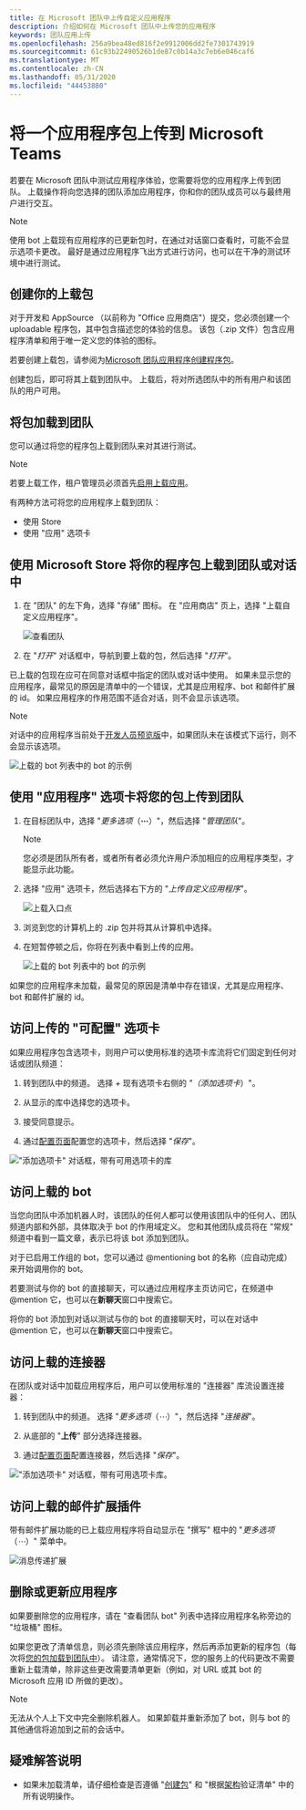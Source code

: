 ```yaml
---
title: 在 Microsoft 团队中上传自定义应用程序
description: 介绍如何在 Microsoft 团队中上传您的应用程序
keywords: 团队应用上传
ms.openlocfilehash: 256a9bea48ed816f2e9912006dd2fe7301743919
ms.sourcegitcommit: 61c93b22490526b1de87c0b14a3c7eb6e046caf6
ms.translationtype: MT
ms.contentlocale: zh-CN
ms.lasthandoff: 05/31/2020
ms.locfileid: "44453880"
---
```

# <a name="upload-an-app-package-to-microsoft-teams"></a>将一个应用程序包上传到 Microsoft Teams

若要在 Microsoft 团队中测试应用程序体验，您需要将您的应用程序上传到团队。 上载操作将向您选择的团队添加应用程序，你和你的团队成员可以与最终用户进行交互。

> [!NOTE]
> 使用 bot 上载现有应用程序的已更新包时，在通过对话窗口查看时，可能不会显示选项卡更改。 最好是通过应用程序飞出方式进行访问，也可以在干净的测试环境中进行测试。

## <a name="create-your-upload-package"></a>创建你的上载包

对于开发和 AppSource （以前称为 "Office 应用商店"）提交，您必须创建一个 uploadable 程序包，其中包含描述您的体验的信息。 该包（.zip 文件）包含应用程序清单和用于唯一定义您的体验的图标。

若要创建上载包，请参阅为[Microsoft 团队应用程序创建程序包](../build-and-test/apps-package.md)。

创建包后，即可将其上载到团队中。 上载后，将对所选团队中的所有用户和该团队的用户可用。

## <a name="load-your-package-into-teams"></a>将包加载到团队

您可以通过将您的程序包上载到团队来对其进行测试。

> [!NOTE]
> 若要上载工作，租户管理员必须首先[启用上载应用](/microsoftteams/admin-settings)。

有两种方法可将您的应用程序上载到团队：

* 使用 Store
* 使用 "应用" 选项卡

## <a name="upload-your-package-into-a-team-or-conversation-using-the-store"></a>使用 Microsoft Store 将你的程序包上载到团队或对话中

1. 在 "团队" 的左下角，选择 "存储" 图标。 在 "应用商店" 页上，选择 "上载自定义应用程序"。

   ![查看团队](../../assets/images/store-upload-a-custom-app.png)

2. 在 "*打开*" 对话框中，导航到要上载的包，然后选择 "*打开*"。

已上载的包现在应可在同意对话框中指定的团队或对话中使用。 如果未显示您的应用程序，最常见的原因是清单中的一个错误，尤其是应用程序、bot 和邮件扩展的 id。 如果应用程序的作用范围不适合对话，则不会显示该选项。

>[!NOTE]
> 对话中的应用程序当前处于[开发人员预览版](../../resources/dev-preview/developer-preview-intro.md)中，如果团队未在该模式下运行，则不会显示该选项。

![上载的 bot 列表中的 bot 的示例](../../assets/images/botinlist.jpg)

## <a name="upload-your-package-into-a-team-using-the-apps-tab"></a>使用 "应用程序" 选项卡将您的包上传到团队

1. 在目标团队中，选择 "*更多选项*（**&#8943;**）"，然后选择 "*管理团队*"。

   > [!NOTE]
   > 您必须是团队所有者，或者所有者必须允许用户添加相应的应用程序类型，才能显示此功能。

2. 选择 "应用" 选项卡，然后选择右下方的 "*上传自定义应用程序*"。

   ![上载入口点](../../assets/images/UploadACustomApp.png)

3. 浏览到您的计算机上的 .zip 包并将其从计算机中选择。

4. 在短暂停顿之后，你将在列表中看到上传的应用。

   ![上载的 bot 列表中的 bot 的示例](../../assets/images/botinlist.jpg)

如果您的应用程序未加载，最常见的原因是清单中存在错误，尤其是应用程序、bot 和邮件扩展的 id。

## <a name="accessing-your-uploaded-configurable-tab"></a>访问上传的 "可配置" 选项卡

如果应用程序包含选项卡，则用户可以使用标准的选项卡库流将它们固定到任何对话或团队频道：

1. 转到团队中的频道。 选择 *+* 现有选项卡右侧的 *"（添加选项卡*）"。

2. 从显示的库中选择您的选项卡。

3. 接受同意提示。

4. 通过[配置页面](../../tabs/how-to/create-tab-pages/configuration-page.md)配置您的选项卡，然后选择 "*保存*"。

  !["添加选项卡" 对话框，带有可用选项卡的库](../../assets/images/tab_gallery.png)

## <a name="accessing-your-uploaded-bot"></a>访问上载的 bot

当您向团队中添加机器人时，该团队的任何人都可以使用该团队中的任何人、团队频道内部和外部，具体取决于 bot 的作用域定义。 您和其他团队成员将在 "常规" 频道中看到一篇文章，表示已将该 bot 添加到团队。

对于已启用工作组的 bot，您可以通过 @mentioning bot 的名称（应自动完成）来开始调用你的 bot。

若要测试与你的 bot 的直接聊天，可以通过应用程序主页访问它，在频道中 @mention 它，也可以在**新聊天**窗口中搜索它。

将你的 bot 添加到对话以测试与你的 bot 的直接聊天时，可以在对话中 @mention 它，也可以在**新聊天**窗口中搜索它。

## <a name="accessing-your-uploaded-connector"></a>访问上载的连接器

在团队或对话中加载应用程序后，用户可以使用标准的 "连接器" 库流设置连接器：

1. 转到团队中的频道。 选择 "*更多选项*（*&#8943;*）"，然后选择 "*连接器*"。

2. 从底部的 "**上传**" 部分选择连接器。

3. 通过[配置页面](../../webhooks-and-connectors/how-to/connectors-creating.md)配置连接器，然后选择 "*保存*"。

  !["添加选项卡" 对话框，带有可用选项卡库。](../../assets/images/connector_gallery.png)

## <a name="accessing-your-uploaded-messaging-extension"></a>访问上载的邮件扩展插件

带有邮件扩展功能的已上载应用程序将自动显示在 "撰写" 框中的 "*更多选项*（*&#8943;*）" 菜单中。

![消息传递扩展](../../assets/images/compose-extensions/cesampleapp.png)

## <a name="removing-or-updating-your-app"></a>删除或更新应用程序

如果要删除您的应用程序，请在 "查看团队 bot" 列表中选择应用程序名称旁边的 "垃圾桶" 图标。

如果您更改了清单信息，则必须先删除该应用程序，然后再添加更新的程序包（每次将[您的包加载到团队中](#load-your-package-into-teams)）。 请注意，通常情况下，您的服务上的代码更改不需要重新上载清单，除非这些更改需要清单更新（例如，对 URL 或其 bot 的 Microsoft 应用 ID 所做的更改）。

> [!NOTE]
> 无法从个人上下文中完全删除机器人。 如果卸载并重新添加了 bot，则与 bot 的其他通信将追加到之前的会话中。

## <a name="troubleshooting-notes"></a>疑难解答说明

* 如果未加载清单，请仔细检查是否遵循 "[创建包](../../concepts/build-and-test/apps-package.md)" 和 "根据[架构](../../resources/schema/manifest-schema.md)验证清单" 中的所有说明操作。

